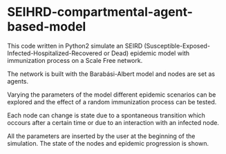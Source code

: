 # SEIHRD-compartmental-agent-based-model
This code written in Python2 simulate an SEIRD (Susceptible-Exposed-Infected-Hospitalized-Recovered or Dead) epidemic model 
with immunization process on a Scale Free network.

The network is built with the Barabási-Albert model and nodes are set as agents.

Varying the parameters of the model different epidemic scenarios can be explored and the effect of a random immunization 
process can be tested.

Each node can change is state due to a spontaneous transition which occours after a certain time or due to an 
interaction with an infected node.

All the parameters are inserted by the user at the beginning of the simulation.
The state of the nodes and epidemic progression is shown.
